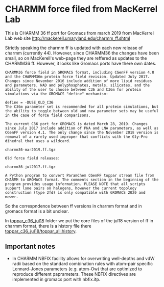 # CHARMM force filed from MacKerrel Lab

This is CHARMM 36 ff port for Gromacs from march 2019  from MacKerrel Lab web site http://mackerell.umaryland.edu/charmm_ff.shtml

Strictly speaking the charmm ff is updated with each new release of charmm (currently 44). However, since CHARMM36 the changes have been small, so on MacKerell's web-page they are reffered as updates to the CHARMM36 ff.
However, it looks like Gromacs ports have there own dates.

```
CHARMM36 force field in GROMACS format, including CGenFF version 4.0 and the CHARMM36m protein force field revision. Updated July 2017. Changes since November 2016 include addition of more lipid residues and parameters, NAD and polyphosphates, metals, silicates, and the ability of the user to choose between C36 and C36m for protein simulations via the GROMACS "define" mechanism:

define = -DUSE_OLD_C36
The C36m parameter set is recommended for all protein simulations, but the ability to toggle between old and new parameter sets may be useful in the case of force field comparisons.

The current C36 port for GROMACS is dated March 28, 2019. Changes since July 2017 include addition of PNA and LNA parameters, as well as CGenFF version 4.1. The only change since the November 2018 version is removal of a rarely used improper that conflicts with the Gly-Pro dihedral that uses a wildcard.

charmm36-mar2019.ff.tgz

Old force field releases:

charmm36-jul2017.ff.tgz

A Python program to convert ParamChem CGenFF toppar stream file from CHARMM to GROMACS format. The comments section in the beginning of the program provides usage information. PLEASE NOTE that all scripts support lone pairs on halogens, however the current topology construction (type 2fd) is only compatible with GROMACS 2020 and newer.
```

So the correspndence between ff versions in charmm format and in gromacs format is a bit unclear.

In [toppar_c36_jul18](toppar_c36_jul18) folder we put the core files of the jul18 version of ff in charmm format, there is a history file there [toppar_c36_jul18/toppar_all.history](toppar_c36_jul18/toppar_all.history).

## Important notes
- In CHARMM NBFIX facility allows for overwriting well-depths and vdW radii based on the standard combination rules with atom-pair specific Lennard-Jones parameters (e.g. atom-Ow) that are optimized to reproduce different paprameters.
These NBFIX directives are implemented in gromacs port with nbfix.itp.

